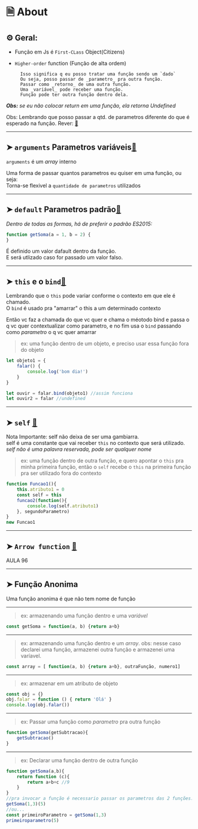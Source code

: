 # 🗎 About
## ⚙️ Geral:

* Função em Js é `First-CLass` Object(Citizens)
* `Higher-order` function (Função de alta ordem)

        Isso significa q eu posso tratar uma função sendo um `dado`
        Ou seja, posso passar de _parametro_ pra outra função.
        Passar como _retorno_ de uma outra função.
        Uma _variável_ pode receber uma função.
        Função pode ter outra função dentro dela.

_**Obs:** se eu não colocar return em uma função, ela retorna *Undefined*_

Obs: Lembrando que posso passar a qtd. de parametros diferente do que é esperado na função. Rever: [🔗](https://github.com/RoniDeringer/curso_web_moderno/blob/master/fundamentos_4/funcoes1.js)
 
 
___
## ➤ `arguments` Parametros variáveis[🔗](https://github.com/RoniDeringer/curso_web_moderno/blob/master/funcoes_6/paramsVariaveis.js)

`arguments` é um _array_ interno

Uma forma de passar quantos parametros eu quiser em uma função, ou seja:<br>
Torna-se flexivel a `quantidade de parametros` utilizados

___

## ➤ `default` Parametros padrão[🔗](https://github.com/RoniDeringer/curso_web_moderno/blob/master/funcoes_6/paramPadrao.js)

*Dentro de todas as formas, há de preferir o padrão ES2015:*
~~~~javascript
function getSoma(a = 1, b = 2) {
} 
~~~~

É definido um valor dafault dentro da função. <br> 
E será utlizado caso for passado um valor falso.

___

## ➤ `this` e o `bind`[🔗](https://github.com/RoniDeringer/curso_web_moderno/blob/master/funcoes_6/thisBind.js)

Lembrando que o `this` pode variar conforme o contexto em que ele é chamado.<br>
O `bind` é usado pra "amarrar" o this a um determinado contexto

Então vc faz a chamada do que vc quer e chama o méotodo bind e passa o q vc quer contextualizar como parametro, e no fim usa o `bind` passando como _parametro_ o q vc quer amarrar
>ex: uma função dentro de um objeto, e preciso usar essa função fora do objeto
~~~~javascript
let objeto1 = {
    falar() {
        console.log('bom dia!')
    } 
}

let ouvir = falar.bind(objeto1) //assim funciona
let ouvir2 = falar //undefined
~~~~
___
## ➤ `self` [🔗](https://github.com/RoniDeringer/curso_web_moderno/blob/master/funcoes_6/self.js)

Nota Importante: self não deixa de ser uma gambiarra.<br>
self é uma constante que vai receber `this` no contexto que será utilizado.<br>
_*self* não é uma palavra reservada, pode ser qualquer nome_

>ex: uma função dentro de outra função, e quero apontar o `this` pra minha primeira função, então o `self` recebe o `this` na primeira função pra ser utilizado fora do contexto
~~~~javascript
function Funcao1(){
    this.atributo1 = 0
    const self = this
    funcao2(function(){
        console.log(self.atributo1)
    }, segundoParametro)
}
new Funcao1
~~~~
___
## ➤ `Arrow function` [🔗](https://github.com/RoniDeringer/curso_web_moderno/blob/master/funcoes_6/self.js)

AULA 96



___
## ➤ Função Anonima 

Uma função anonima é que não tem nome de função
___
>ex: armazenando uma função dentro e uma *variável*
~~~~javascript
const getSoma = function(a, b) {return a+b}
~~~~
___
>ex: armazenando uma função dentro e um *array*. obs: nesse caso declarei uma função, armazenei outra função e armazenei uma varíavel.
~~~~javascript
const array = [ function(a, b) {return a+b}, outraFunção, numero1] 
~~~~
___
>ex: armazenar em um atributo de objeto
~~~~javascript
const obj = {}
obj.falar = function () { return 'Olá' }
console.log(obj.falar()) 
~~~~
___
>ex: Passar uma função como *parametro* pra outra função
~~~~javascript
function getSoma(getSubtracao){
    getSubtracao()
}
~~~~
___
>ex: Declarar uma função dentro de outra função
~~~~javascript
function getSoma(a,b){
    return function (c){
        return a+b+c //9
    }
}
//pra invocar a função é necessario passar os parametros das 2 funções:
getSoma(1,3)(5)
//ou...
const primeiroParametro = getSoma(1,3)
primeiroparametro(5)
~~~~




